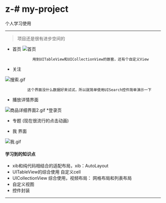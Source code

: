 # z-# my-project
个人学习使用
***
> 项目还是很有进步空间的


* 首页
 ![首页](http://a2.qpic.cn/psb?/V10V27V71loaW0/XWCMgwOZlxLknhVjCuzWce.1JwVK7jgh0tuqwestpNo!/b/dJUAAAAAAAAA&ek=1&kp=1&pt=0&bo=VQiwBFUIsAQDd1I!&vuin=3486420790&tm=1517043600&sce=60-4-3&rf=viewer_4)

               用到UITableView和UICollectionView的嵌套，还有个自定义View

* 关注

![搜索.gif](https://github.com/zyfname/z-/blob/master/Simulator%20Screen%20Shot%202018年1月27日%20上午10.26.58.png)

              这个界面没什么数据好来试试，所以就简单使用UISearch控件简单演示一下



* 播放详情界面


![商品详细界面2.gif](http://upload-images.jianshu.io/upload_images/651869-7105ba22eb6c21e3.gif?imageMogr2/auto-orient/strip)
*登录页


* 专题 (现在很流行的点击动画)


* 我 界面

![我.gif](http://upload-images.jianshu.io/upload_images/651869-83fcc777f521943e.gif?imageMogr2/auto-orient/strip)
#### 学习到的知识点
*    xib和纯代码相结合的适配布局，xib：AutoLayout 
* UITableView的综合使用 自定义cell
* UICollectionView 综合使用，视频布局： 网格布局和列表布局
* 自定义视图
* 控件封装
***
